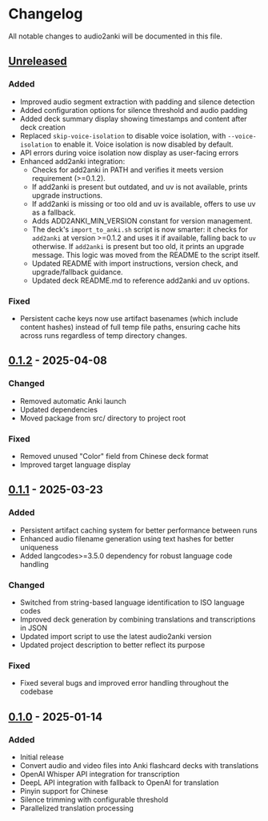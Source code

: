 # Changelog

All notable changes to audio2anki will be documented in this file.

## [Unreleased]

### Added
- Improved audio segment extraction with padding and silence detection
- Added configuration options for silence threshold and audio padding
- Added deck summary display showing timestamps and content after deck creation
- Replaced `skip-voice-isolation` to disable voice isolation, with `--voice-isolation` to enable it. Voice isolation is
  now disabled by default.
- API errors during voice isolation now display as user-facing errors
- Enhanced add2anki integration:
  - Checks for add2anki in PATH and verifies it meets version requirement (>=0.1.2).
  - If add2anki is present but outdated, and uv is not available, prints upgrade instructions.
  - If add2anki is missing or too old and uv is available, offers to use uv as a fallback.
  - Adds ADD2ANKI_MIN_VERSION constant for version management.
  - The deck's `import_to_anki.sh` script is now smarter: it checks for `add2anki` at version >=0.1.2 and uses it if available, falling back to `uv` otherwise. If `add2anki` is present but too old, it prints an upgrade message. This logic was moved from the README to the script itself.
  - Updated README with import instructions, version check, and upgrade/fallback guidance.
  - Updated deck README.md to reference add2anki and uv options.

### Fixed
- Persistent cache keys now use artifact basenames (which include content hashes) instead of full temp file paths, ensuring cache hits across runs regardless of temp directory changes.

## [0.1.2] - 2025-04-08

### Changed
- Removed automatic Anki launch
- Updated dependencies
- Moved package from src/ directory to project root

### Fixed
- Removed unused "Color" field from Chinese deck format
- Improved target language display

## [0.1.1] - 2025-03-23

### Added
- Persistent artifact caching system for better performance between runs
- Enhanced audio filename generation using text hashes for better uniqueness
- Added langcodes>=3.5.0 dependency for robust language code handling

### Changed
- Switched from string-based language identification to ISO language codes
- Improved deck generation by combining translations and transcriptions in JSON
- Updated import script to use the latest audio2anki version
- Updated project description to better reflect its purpose

### Fixed
- Fixed several bugs and improved error handling throughout the codebase

## [0.1.0] - 2025-01-14

### Added
- Initial release
- Convert audio and video files into Anki flashcard decks with translations
- OpenAI Whisper API integration for transcription
- DeepL API integration with fallback to OpenAI for translation
- Pinyin support for Chinese
- Silence trimming with configurable threshold
- Parallelized translation processing

[Unreleased]: https://github.com/osteele/audio2anki/compare/v0.1.2...HEAD
[0.1.2]: https://github.com/osteele/audio2anki/compare/v0.1.1...v0.1.2
[0.1.1]: https://github.com/osteele/audio2anki/compare/v0.1.0...v0.1.1
[0.1.0]: https://github.com/osteele/audio2anki/releases/tag/v0.1.0
